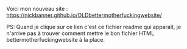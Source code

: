 Voici mon nouveau site : https://nickbanner.github.io/OLDbettermotherfuckingwebsite/

PS: Quand je clique sur ce lien c'est ce fichier readme qui apparaît, je n'arrive pas à trouver comment mettre le bon fichier HTML bettermotherfuckingwebsite à la place.
